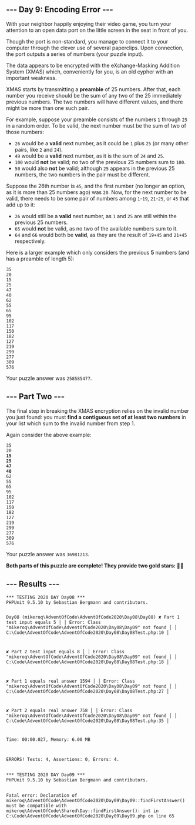 <article class="day-desc"><h2>--- Day 9: Encoding Error ---</h2><p>With your neighbor happily enjoying their video game, you turn your attention to an open data port on the little screen in the seat in front of you.</p>
<p>Though the port is non-standard, you manage to connect it to your computer through the clever use of several paperclips. Upon connection, the port outputs a series of numbers (your puzzle input).</p>
<p>The data appears to be encrypted with the eXchange-Masking Addition System (<span title="No relation.">XMAS</span>) which, conveniently for you, is an old cypher with an important weakness.</p>
<p>XMAS starts by transmitting a <b>preamble</b> of 25 numbers. After that, each number you receive should be the sum of any two of the 25 immediately previous numbers. The two numbers will have different values, and there might be more than one such pair.</p>
<p>For example, suppose your preamble consists of the numbers <code>1</code> through <code>25</code> in a random order. To be valid, the next number must be the sum of two of those numbers:</p>
<ul>
<li><code>26</code> would be a <b>valid</b> next number, as it could be <code>1</code> plus <code>25</code> (or many other pairs, like <code>2</code> and <code>24</code>).</li>
<li><code>49</code> would be a <b>valid</b> next number, as it is the sum of <code>24</code> and <code>25</code>.</li>
<li><code>100</code> would <b>not</b> be valid; no two of the previous 25 numbers sum to <code>100</code>.</li>
<li><code>50</code> would also <b>not</b> be valid; although <code>25</code> appears in the previous 25 numbers, the two numbers in the pair must be different.</li>
</ul>
<p>Suppose the 26th number is <code>45</code>, and the first number (no longer an option, as it is more than 25 numbers ago) was <code>20</code>. Now, for the next number to be valid, there needs to be some pair of numbers among <code>1</code>-<code>19</code>, <code>21</code>-<code>25</code>, or <code>45</code> that add up to it:</p>
<ul>
<li><code>26</code> would still be a <b>valid</b> next number, as <code>1</code> and <code>25</code> are still within the previous 25 numbers.</li>
<li><code>65</code> would <b>not</b> be valid, as no two of the available numbers sum to it.</li>
<li><code>64</code> and <code>66</code> would both be <b>valid</b>, as they are the result of <code>19+45</code> and <code>21+45</code> respectively.</li>
</ul>
<p>Here is a larger example which only considers the previous <b>5</b> numbers (and has a preamble of length 5):</p>
<pre><code>35
20
15
25
47
40
62
55
65
95
102
117
150
182
127
219
299
277
309
576
</code></pre>


</article>
<p>Your puzzle answer was <code>258585477</code>.</p><article class="day-desc"><h2 id="part2">--- Part Two ---</h2><p>The final step in breaking the XMAS encryption relies on the invalid number you just found: you must <b>find a contiguous set of at least two numbers</b> in your list which sum to the invalid number from step 1.</p>
<p>Again consider the above example:</p>
<pre><code>35
20
<b>15</b>
<b>25</b>
<b>47</b>
<b>40</b>
62
55
65
95
102
117
150
182
127
219
299
277
309
576
</code></pre>



</article>
<p>Your puzzle answer was <code>36981213</code>.</p><p class="day-success"><b>Both parts of this puzzle are complete! They provide two gold stars: 🌟🌟</b></p>
<h2>--- Results ---</h2>
<pre><code>*** TESTING 2020 DAY Day08 ***
PHPUnit 9.5.10 by Sebastian Bergmann and contributors.

Day08 (mikeroq\AdventOfCode\AdventOfCode2020\Day08\Day08)
 ✘ Part 1 test input equals 5
   │
   │ Error: Class "mikeroq\AdventOfCode\AdventOfCode2020\Day08\Day09" not found
   │
   │ C:\Code\AdventOfCode\AdventOfCode2020\Day08\Day08Test.php:10
   │

 ✘ Part 2 test input equals 8
   │
   │ Error: Class "mikeroq\AdventOfCode\AdventOfCode2020\Day08\Day09" not found
   │
   │ C:\Code\AdventOfCode\AdventOfCode2020\Day08\Day08Test.php:18
   │

 ✘ Part 1 equals real answer 1594
   │
   │ Error: Class "mikeroq\AdventOfCode\AdventOfCode2020\Day08\Day09" not found
   │
   │ C:\Code\AdventOfCode\AdventOfCode2020\Day08\Day08Test.php:27
   │

 ✘ Part 2 equals real answer 758
   │
   │ Error: Class "mikeroq\AdventOfCode\AdventOfCode2020\Day08\Day09" not found
   │
   │ C:\Code\AdventOfCode\AdventOfCode2020\Day08\Day08Test.php:35
   │

Time: 00:00.027, Memory: 6.00 MB


ERRORS!
Tests: 4, Assertions: 0, Errors: 4.
</code></pre>
<pre><code>*** TESTING 2020 DAY Day09 ***
PHPUnit 9.5.10 by Sebastian Bergmann and contributors.


Fatal error: Declaration of mikeroq\AdventOfCode\AdventOfCode2020\Day09\Day09::findFirstAnswer() must be compatible with mikeroq\AdventOfCode\Shared\Day::findFirstAnswer(): int in C:\Code\AdventOfCode\AdventOfCode2020\Day09\Day09.php on line 65
</code></pre>